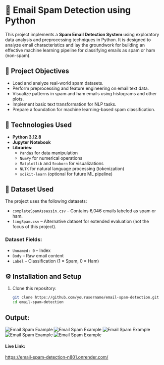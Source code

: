 # 📧 Email Spam Detection using Python

This project implements a **Spam Email Detection System** using exploratory data analysis and preprocessing techniques in Python. It is designed to analyze email characteristics and lay the groundwork for building an effective machine learning pipeline for classifying emails as spam or ham (non-spam).

## 📌 Project Objectives

- Load and analyze real-world spam datasets.
- Perform preprocessing and feature engineering on email text data.
- Visualize patterns in spam and ham emails using histograms and other plots.
- Implement basic text transformation for NLP tasks.
- Prepare a foundation for machine learning-based spam classification.

## 🧰 Technologies Used

- **Python 3.12.8**
- **Jupyter Notebook**
- **Libraries:**
  - `Pandas` for data manipulation
  - `NumPy` for numerical operations
  - `Matplotlib` and `Seaborn` for visualizations
  - `NLTK` for natural language processing (tokenization)
  - `scikit-learn` (optional for future ML pipeline)

## 📁 Dataset Used

The project uses the following datasets:
- `completeSpamAssassin.csv` – Contains 6,046 emails labeled as spam or ham.
- `lingSpam.csv` – Alternative dataset for extended evaluation (not the focus of this project).

### Dataset Fields:
- `Unnamed: 0` – Index
- `Body` – Raw email content
- `Label` – Classification (1 = Spam, 0 = Ham)

## ⚙️ Installation and Setup

1. Clone this repository:
   ```bash
   git clone https://github.com/yourusername/email-spam-detection.git
   cd email-spam-detection
## Output:
![Email Spam Example](figures/r1.png)
![Email Spam Example](figures/r2.png)
![Email Spam Example](figures/r3.png)
![Email Spam Example](figures/r4.png)
![Email Spam Example](figures/r5.png)


#### Live Link: 
https://email-spam-detection-n801.onrender.com/






